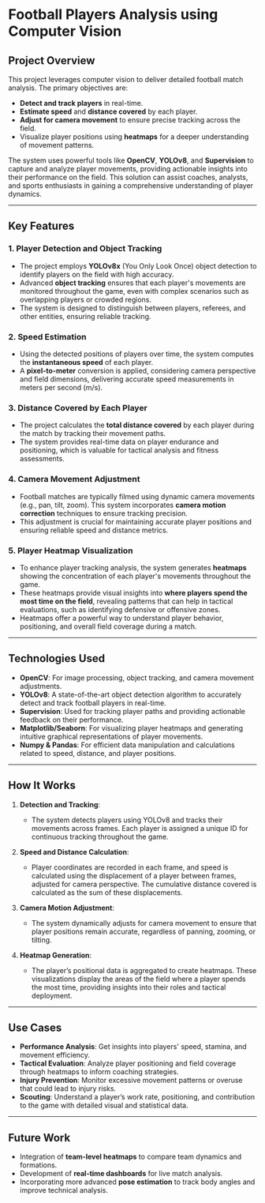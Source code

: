 
# **Football Players Analysis using Computer Vision**

## **Project Overview**
This project leverages computer vision to deliver detailed football match analysis. The primary objectives are:
- **Detect and track players** in real-time.
- **Estimate speed** and **distance covered** by each player.
- **Adjust for camera movement** to ensure precise tracking across the field.
- Visualize player positions using **heatmaps** for a deeper understanding of movement patterns.

The system uses powerful tools like **OpenCV**, **YOLOv8**, and **Supervision** to capture and analyze player movements, providing actionable insights into their performance on the field. This solution can assist coaches, analysts, and sports enthusiasts in gaining a comprehensive understanding of player dynamics.

---

## **Key Features**

### 1. **Player Detection and Object Tracking**
   - The project employs **YOLOv8x** (You Only Look Once) object detection to identify players on the field with high accuracy.
   - Advanced **object tracking** ensures that each player's movements are monitored throughout the game, even with complex scenarios such as overlapping players or crowded regions.
   - The system is designed to distinguish between players, referees, and other entities, ensuring reliable tracking.

### 2. **Speed Estimation**
   - Using the detected positions of players over time, the system computes the **instantaneous speed** of each player.
   - A **pixel-to-meter** conversion is applied, considering camera perspective and field dimensions, delivering accurate speed measurements in meters per second (m/s).

### 3. **Distance Covered by Each Player**
   - The project calculates the **total distance covered** by each player during the match by tracking their movement paths.
   - The system provides real-time data on player endurance and positioning, which is valuable for tactical analysis and fitness assessments.

### 4. **Camera Movement Adjustment**
   - Football matches are typically filmed using dynamic camera movements (e.g., pan, tilt, zoom). This system incorporates **camera motion correction** techniques to ensure tracking precision.
   - This adjustment is crucial for maintaining accurate player positions and ensuring reliable speed and distance metrics.

### 5. **Player Heatmap Visualization**
   - To enhance player tracking analysis, the system generates **heatmaps** showing the concentration of each player's movements throughout the game.
   - These heatmaps provide visual insights into **where players spend the most time on the field**, revealing patterns that can help in tactical evaluations, such as identifying defensive or offensive zones.
   - Heatmaps offer a powerful way to understand player behavior, positioning, and overall field coverage during a match.

---

## **Technologies Used**

- **OpenCV**: For image processing, object tracking, and camera movement adjustments.
- **YOLOv8**: A state-of-the-art object detection algorithm to accurately detect and track football players in real-time.
- **Supervision**: Used for tracking player paths and providing actionable feedback on their performance.
- **Matplotlib/Seaborn**: For visualizing player heatmaps and generating intuitive graphical representations of player movements.
- **Numpy & Pandas**: For efficient data manipulation and calculations related to speed, distance, and player positions.

---

## **How It Works**

1. **Detection and Tracking**: 
   - The system detects players using YOLOv8 and tracks their movements across frames. Each player is assigned a unique ID for continuous tracking throughout the game.

2. **Speed and Distance Calculation**:
   - Player coordinates are recorded in each frame, and speed is calculated using the displacement of a player between frames, adjusted for camera perspective. The cumulative distance covered is calculated as the sum of these displacements.

3. **Camera Motion Adjustment**:
   - The system dynamically adjusts for camera movement to ensure that player positions remain accurate, regardless of panning, zooming, or tilting.

4. **Heatmap Generation**:
   - The player’s positional data is aggregated to create heatmaps. These visualizations display the areas of the field where a player spends the most time, providing insights into their roles and tactical deployment.

---

## **Use Cases**
- **Performance Analysis**: Get insights into players' speed, stamina, and movement efficiency.
- **Tactical Evaluation**: Analyze player positioning and field coverage through heatmaps to inform coaching strategies.
- **Injury Prevention**: Monitor excessive movement patterns or overuse that could lead to injury risks.
- **Scouting**: Understand a player’s work rate, positioning, and contribution to the game with detailed visual and statistical data.

---

## **Future Work**
- Integration of **team-level heatmaps** to compare team dynamics and formations.
- Development of **real-time dashboards** for live match analysis.
- Incorporating more advanced **pose estimation** to track body angles and improve technical analysis.
